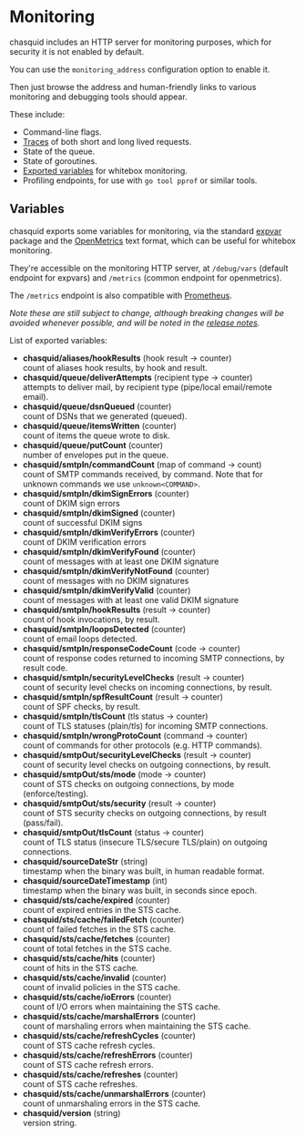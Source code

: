 
# Monitoring

chasquid includes an HTTP server for monitoring purposes, which for security
it is not enabled by default.

You can use the `monitoring_address` configuration option to enable it.

Then just browse the address and human-friendly links to various monitoring
and debugging tools should appear.

These include:

- Command-line flags.
- [Traces](https://pkg.go.dev/blitiri.com.ar/go/chasquid/internal/trace) of
  both short and long lived requests.
- State of the queue.
- State of goroutines.
- [Exported variables](#variables) for whitebox monitoring.
- Profiling endpoints, for use with `go tool pprof` or similar tools.


## Variables

chasquid exports some variables for monitoring, via the standard
[expvar](https://golang.org/pkg/expvar/) package and the
[OpenMetrics](https://openmetrics.io/) text format, which can be useful for
whitebox monitoring.

They're accessible on the monitoring HTTP server, at `/debug/vars` (default
endpoint for expvars) and `/metrics` (common endpoint for openmetrics).

<a name="prometheus"></a>
The `/metrics` endpoint is also compatible with
[Prometheus](https://prometheus.io/).

*Note these are still subject to change, although breaking changes will be
avoided whenever possible, and will be noted in the
[release notes](relnotes.md).*

List of exported variables:

- **chasquid/aliases/hookResults** (hook result -> counter)  
  count of aliases hook results, by hook and result.
- **chasquid/queue/deliverAttempts** (recipient type -> counter)  
  attempts to deliver mail, by recipient type (pipe/local email/remote email).
- **chasquid/queue/dsnQueued** (counter)  
  count of DSNs that we generated (queued).
- **chasquid/queue/itemsWritten** (counter)  
  count of items the queue wrote to disk.
- **chasquid/queue/putCount** (counter)  
  number of envelopes put in the queue.
- **chasquid/smtpIn/commandCount** (map of command -> count)  
  count of SMTP commands received, by command. Note that for unknown commands
  we use `unknown<COMMAND>`.
- **chasquid/smtpIn/dkimSignErrors** (counter)  
  count of DKIM sign errors
- **chasquid/smtpIn/dkimSigned** (counter)  
  count of successful DKIM signs
- **chasquid/smtpIn/dkimVerifyErrors** (counter)  
  count of DKIM verification errors
- **chasquid/smtpIn/dkimVerifyFound** (counter)  
  count of messages with at least one DKIM signature
- **chasquid/smtpIn/dkimVerifyNotFound** (counter)  
  count of messages with no DKIM signatures
- **chasquid/smtpIn/dkimVerifyValid** (counter)  
  count of messages with at least one valid DKIM signature
- **chasquid/smtpIn/hookResults** (result -> counter)  
  count of hook invocations, by result.
- **chasquid/smtpIn/loopsDetected** (counter)  
  count of email loops detected.
- **chasquid/smtpIn/responseCodeCount** (code -> counter)  
  count of response codes returned to incoming SMTP connections, by result
  code.
- **chasquid/smtpIn/securityLevelChecks** (result -> counter)  
  count of security level checks on incoming connections, by result.
- **chasquid/smtpIn/spfResultCount** (result -> counter)  
  count of SPF checks, by result.
- **chasquid/smtpIn/tlsCount** (tls status -> counter)  
  count of TLS statuses (plain/tls) for incoming SMTP connections.
- **chasquid/smtpIn/wrongProtoCount** (command -> counter)  
  count of commands for other protocols (e.g. HTTP commands).
- **chasquid/smtpOut/securityLevelChecks** (result -> counter)  
  count of security level checks on outgoing connections, by result.
- **chasquid/smtpOut/sts/mode** (mode -> counter)  
  count of STS checks on outgoing connections, by mode (enforce/testing).
- **chasquid/smtpOut/sts/security** (result -> counter)  
  count of STS security checks on outgoing connections, by result (pass/fail).
- **chasquid/smtpOut/tlsCount** (status -> counter)  
  count of TLS status (insecure TLS/secure TLS/plain) on outgoing connections.
- **chasquid/sourceDateStr** (string)  
  timestamp when the binary was built, in human readable format.
- **chasquid/sourceDateTimestamp** (int)  
  timestamp when the binary was built, in seconds since epoch.
- **chasquid/sts/cache/expired** (counter)  
  count of expired entries in the STS cache.
- **chasquid/sts/cache/failedFetch** (counter)  
  count of failed fetches in the STS cache.
- **chasquid/sts/cache/fetches** (counter)  
  count of total fetches in the STS cache.
- **chasquid/sts/cache/hits** (counter)  
  count of hits in the STS cache.
- **chasquid/sts/cache/invalid** (counter)  
  count of invalid policies in the STS cache.
- **chasquid/sts/cache/ioErrors** (counter)  
  count of I/O errors when maintaining the STS cache.
- **chasquid/sts/cache/marshalErrors** (counter)  
  count of marshaling errors when maintaining the STS cache.
- **chasquid/sts/cache/refreshCycles** (counter)  
  count of STS cache refresh cycles.
- **chasquid/sts/cache/refreshErrors** (counter)  
  count of STS cache refresh errors.
- **chasquid/sts/cache/refreshes** (counter)  
  count of STS cache refreshes.
- **chasquid/sts/cache/unmarshalErrors** (counter)  
  count of unmarshaling errors in the STS cache.
- **chasquid/version** (string)  
  version string.
